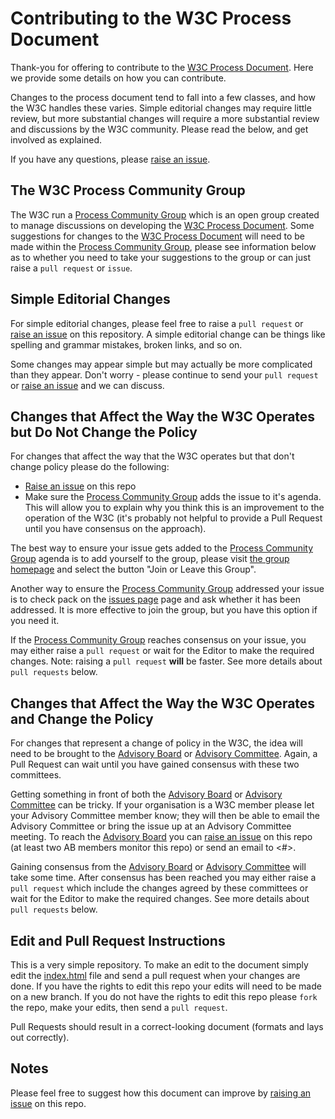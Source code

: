 # Contributing to the W3C Process Document
Thank-you for offering to contribute to the [W3C Process Document](https://www.w3.org/2017/Process-20170301/). Here we provide some details on how you can contribute. 

Changes to the process document tend to fall into a few classes, and how the W3C handles these varies. Simple editorial changes may require little review, but more substantial changes will require a more substantial review and discussions by the W3C community. Please read the below, and get involved as explained. 

If you have any questions, please [raise an issue](/w3c/w3process/issues).

## The W3C Process Community Group
The W3C run a [Process Community Group](https://www.w3.org/community/w3process/) which is an open group created to manage discussions on developing the [W3C Process Document](https://www.w3.org/2017/Process-20170301/). Some suggestions for changes to the [W3C Process Document](https://www.w3.org/2017/Process-20170301/) will need to be made within the [Process Community Group](https://www.w3.org/community/w3process/), please see information below as to whether you need to take your suggestions to the group or can just raise a `pull request` or `issue`.

## Simple Editorial Changes
For simple editorial changes, please feel free to raise a `pull request` or [raise an issue](/w3c/w3process/issues) on this repository. A simple editorial change can be things like spelling and grammar mistakes, broken links, and so on.

Some changes may appear simple but may actually be more complicated than they appear. Don't worry - please continue to send your `pull request` or [raise an issue](/w3c/w3process/issues) and we can discuss. 

## Changes that Affect the Way the W3C Operates but Do Not Change the Policy
For changes that affect the way that the W3C operates but that don't change policy please do the following:

* [Raise an issue](/w3c/w3process/issues) on this repo
* Make sure the [Process Community Group](https://www.w3.org/community/w3process/) adds the issue to it's agenda. This will allow you to explain why you think this is an improvement to the operation of the W3C (it's probably not helpful to provide a Pull Request until you have consensus on the approach).

The best way to ensure your issue gets added to the [Process Community Group](https://www.w3.org/community/w3process/) agenda is to add yourself to the group, please visit [the group homepage](https://www.w3.org/community/w3process/) and select the button "Join or Leave this Group".

Another way to ensure the [Process Community Group](https://www.w3.org/community/w3process/) addressed your issue is to check pack on the [issues page](/w3c/w3process/issues) page and ask whether it has been addressed. It is more effective to join the group, but you have this option if you need it. 

If the [Process Community Group](https://www.w3.org/community/w3process/) reaches consensus on your issue, you may either raise a `pull request` or wait for the Editor to make the required changes. Note: raising a `pull request` **will** be faster. See more details about `pull requests` below.

## Changes that Affect the Way the W3C Operates and Change the Policy
For changes that represent a change of policy in the W3C, the idea will need to be brought to the [Advisory Board](https://www.w3.org/2002/ab/) or [Advisory Committee](https://www.w3.org/participate/meetings). Again, a Pull Request can wait until you have gained consensus with these two committees.

Getting something in front of both the [Advisory Board](https://www.w3.org/2002/ab/) or [Advisory Committee](https://www.w3.org/participate/meetings) can be tricky. If your organisation is a W3C member please let your Advisory Committee member know; they will then be able to email the Advisory Committee or bring the issue up at an Advisory Committee meeting. To reach the [Advisory Board](https://www.w3.org/2002/ab/) you can [raise an issue](/w3c/w3process/issues) on this repo (at least two AB members monitor this repo) or send an email to <#>.

Gaining consensus from the [Advisory Board](https://www.w3.org/2002/ab/) or [Advisory Committee](https://www.w3.org/participate/meetings) will take some time. After consensus has been reached you may either raise a `pull request` which include the changes agreed by these committees or wait for the Editor to make the required changes. See more details about `pull requests` below.

## Edit and Pull Request Instructions
This is a very simple repository. To make an edit to the document simply edit the [index.html](/w3c/w3process/blob/gh-pages/index.html) file and send a pull request when your changes are done. If you have the rights to edit this repo your edits will need to be made on a new branch. If you do not have the rights to edit this repo please `fork` the repo, make your edits, then send a `pull request`.

Pull Requests should result in a correct-looking document (formats and lays out correctly).

## Notes
Please feel free to suggest how this document can improve by [raising an issue](/w3c/w3process/issues) on this repo.



